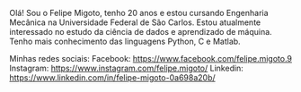  Olá! Sou o Felipe Migoto, tenho 20 anos e estou cursando Engenharia Mecânica na Universidade Federal de São Carlos.
Estou atualmente interessado no estudo da ciência de dados e aprendizado de máquina.
Tenho mais conhecimento das linguagens Python, C e Matlab.

  Minhas redes sociais:
 Facebook: https://www.facebook.com/felipe.migoto.9
 Instagram: https://www.instagram.com/felipe.migoto/
 Linkedin: https://www.linkedin.com/in/felipe-migoto-0a698a20b/
